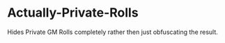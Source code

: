 # Actually-Private-Rolls
Hides Private GM Rolls completely rather then just obfuscating the result.
